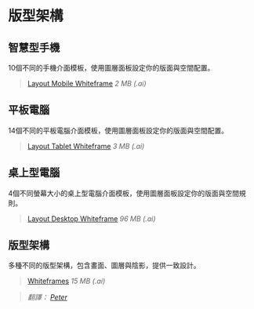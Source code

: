 # 版型架構

## 智慧型手機

10個不同的手機介面模板，使用圖層面板設定你的版面與空間配置。

> [Layout Mobile Whiteframe](http://material-design.storage.googleapis.com/downloads/Layout_Mobile_Whiteframe.ai)
*2 MB (.ai)*

## 平板電腦

14個不同的平板電腦介面模板，使用圖層面板設定你的版面與空間配置。

> [Layout Tablet Whiteframe](http://material-design.storage.googleapis.com/downloads/Layout_Tablet_Whiteframe.ai)
*3 MB (.ai)*

## 桌上型電腦

4個不同螢幕大小的桌上型電腦介面模板，使用圖層面板設定你的版面與空間規則。

> [Layout Desktop Whiteframe](http://material-design.storage.googleapis.com/downloads/Layout_Desktop_Whiteframe.ai)
*96 MB (.ai)*

## 版型架構

多種不同的版型架構，包含畫面、圖層與陰影，提供一致設計。

> [Whiteframes](http://material-design.storage.googleapis.com/downloads/Whiteframes.ai)
*15 MB (.ai)*



> *翻譯： [Peter](https://www.facebook.com/viator75)*
